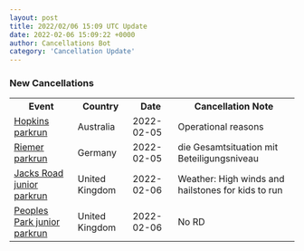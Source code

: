 ```yaml
---
layout: post
title: 2022/02/06 15:09 UTC Update
date: 2022-02-06 15:09:22 +0000
author: Cancellations Bot
category: 'Cancellation Update'
---
```


<h3>New Cancellations</h3>
<div class='hscrollable'>
<table style='width: 100%'>
    <tr>
        <th>Event</th>
        <th>Country</th>
        <th>Date</th>
        <th>Cancellation Note</th>
    </tr>
    <tr>
        <td><a href="">Hopkins parkrun</a></td>
        <td>Australia</td>
        <td>2022-02-05</td>
        <td>Operational reasons</td>
    </tr>
    <tr>
        <td><a href="https://www.parkrun.com.de/riemer">Riemer parkrun</a></td>
        <td>Germany</td>
        <td>2022-02-05</td>
        <td>die Gesamtsituation mit Beteiligungsniveau</td>
    </tr>
    <tr>
        <td><a href="https://www.parkrun.org.uk/jacksroad-juniors">Jacks Road junior parkrun</a></td>
        <td>United Kingdom</td>
        <td>2022-02-06</td>
        <td>Weather: High winds and hailstones for kids to run</td>
    </tr>
    <tr>
        <td><a href="https://www.parkrun.org.uk/peoplespark-juniors">Peoples Park junior parkrun</a></td>
        <td>United Kingdom</td>
        <td>2022-02-06</td>
        <td>No RD</td>
    </tr>
</table>
</div>
